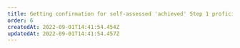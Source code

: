 ```yaml
---
title: Getting confirmation for self-assessed 'achieved' Step 1 proficiencies
order: 6
createdAt: 2022-09-01T14:41:54.454Z
updatedAt: 2022-09-01T14:41:54.457Z
---
```

